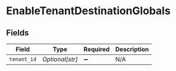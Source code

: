 # EnableTenantDestinationGlobals


## Fields

| Field              | Type               | Required           | Description        |
| ------------------ | ------------------ | ------------------ | ------------------ |
| `tenant_id`        | *Optional[str]*    | :heavy_minus_sign: | N/A                |